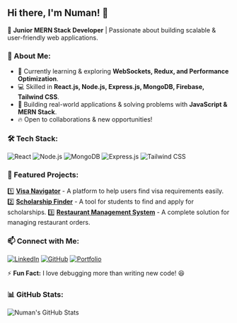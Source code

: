 ## Hi there, I'm Numan! 👋

🚀 **Junior MERN Stack Developer** | Passionate about building scalable & user-friendly web applications.

### 🚀 About Me:
- 🌱 Currently learning & exploring **WebSockets, Redux, and Performance Optimization**.
- 💻 Skilled in **React.js, Node.js, Express.js, MongoDB, Firebase, Tailwind CSS**.
- 🎯 Building real-world applications & solving problems with **JavaScript & MERN Stack**.
- 🔥 Open to collaborations & new opportunities!

### 🛠 Tech Stack:

![React](https://img.shields.io/badge/React-20232A?style=for-the-badge&logo=react&logoColor=61DAFB)
![Node.js](https://img.shields.io/badge/Node.js-43853D?style=for-the-badge&logo=node.js&logoColor=white)
![MongoDB](https://img.shields.io/badge/MongoDB-4EA94B?style=for-the-badge&logo=mongodb&logoColor=white)
![Express.js](https://img.shields.io/badge/Express.js-404D59?style=for-the-badge)
![Tailwind CSS](https://img.shields.io/badge/Tailwind_CSS-38B2AC?style=for-the-badge&logo=tailwind-css&logoColor=white)

### 📌 Featured Projects:
1️⃣ **[Visa Navigator](https://github.com/yourusername/visa-navigator)** - A platform to help users find visa requirements easily.
2️⃣ **[Scholarship Finder](https://github.com/yourusername/scholarship-finder)** - A tool for students to find and apply for scholarships.
3️⃣ **[Restaurant Management System](https://github.com/yourusername/restaurant-management)** - A complete solution for managing restaurant orders.

### 📫 Connect with Me:
[![LinkedIn](https://img.shields.io/badge/LinkedIn-0077B5?style=for-the-badge&logo=linkedin&logoColor=white)](https://linkedin.com/in/yourusername)
[![GitHub](https://img.shields.io/badge/GitHub-181717?style=for-the-badge&logo=github&logoColor=white)](https://github.com/yourusername)
[![Portfolio](https://img.shields.io/badge/Portfolio-FF5722?style=for-the-badge&logo=web&logoColor=white)](https://yourportfolio.com)

⚡ **Fun Fact:** I love debugging more than writing new code! 😆

### 📊 GitHub Stats:
![Numan's GitHub Stats](https://github-readme-stats.vercel.app/api?username=Ahmed00002&show_icons=true&theme=radical)
